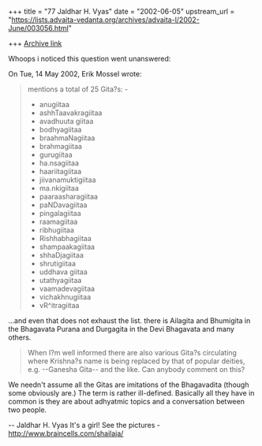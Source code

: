 +++
title = "77 Jaldhar H. Vyas"
date = "2002-06-05"
upstream_url = "https://lists.advaita-vedanta.org/archives/advaita-l/2002-June/003056.html"

+++
[Archive link](https://lists.advaita-vedanta.org/archives/advaita-l/2002-June/003056.html)

Whoops i noticed this question went unanswered:

On Tue, 14 May 2002, Erik Mossel wrote:

> mentions a total of 25 Gita?s: -
>
> - anugiitaa
> - ashhTaavakragiitaa
> - avadhuuta giitaa
> - bodhyagiitaa
> - braahmaNagiitaa
> - brahmagiitaa
> - gurugiitaa
> - ha.nsagiitaa
> - haariitagiitaa
> - jiivanamuktigiitaa
> - ma.nkigiitaa
> - paaraasharagiitaa
> - paNDavagiitaa
> - pingalagiitaa
> - raamagiitaa
> - ribhugiitaa
> - Rishhabhagiitaa
> - shampaakagiitaa
> - shhaDjagiitaa
> - shrutigiitaa
> - uddhava giitaa
> - utathyagiitaa
> - vaamadevagiitaa
> - vichakhnugiitaa
> - vR^itragiitaa
>

...and even that does not exhaust the list.  there is Ailagita and
Bhumigita in the Bhagavata Purana and Durgagita in the Devi Bhagavata and
many others.

> When I?m well informed there are also various Gita?s circulating where
> Krishna?s name is being replaced by that of popular deities, e.g. --Ganesha
> Gita-- and the like. Can anybody comment on this?
>

We needn't assume all the Gitas are imitations of  the Bhagavadita (though
some obviously are.)  The term is rather ill-defined.  Basically all they
have in common is they are about adhyatmic topics and a conversation
between two people.

--
Jaldhar H. Vyas <jaldhar at braincells.com>
It's a girl! See the pictures - http://www.braincells.com/shailaja/

